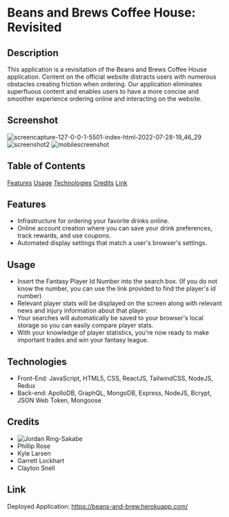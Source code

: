 # Beans and Brews Coffee House: Revisited

## Description
This application is a revisitation of the Beans and Brews Coffee House application. Content on the official website distracts users with numerous obstacles creating friction when ordering. Our application eliminates superfluous content and enables users to have a more concise and smoother experience ordering online and interacting on the website.  

## Screenshot
![screencapture-127-0-0-1-5501-index-html-2022-07-28-19_46_29](https://user-images.githubusercontent.com/105259367/181665783-5d50ccd1-16c7-4c37-aab8-62d730850889.png)
![screenshot2](./assets/images/screencapture-127-0-0-1-5502-resultsPage-html-2022-08-01-19_06_01.png)
![mobilescreenshot](./assets/images/responsive%20image.png)

## Table of Contents
[Features](#features)
[Usage](#usage)
[Technologies](#technologies)
[Credits](#credits)
[Link](#link)

## Features
- Infrastructure for ordering your favorite drinks online.
- Online account creation where you can save your drink preferences, track rewards, and use coupons.
- Automated display settings that match a user's browser's settings. 

## Usage
- Insert the Fantasy Player Id Number into the search box. (If you do not know the number, you can use the link provided to find the player's id number)
- Relevant player stats will be displayed on the screen along with relevant news and injury information about that player.
- Your searches will automatically be saved to your browser's local storage so you can easily compare player stats.
- With your knowledge of player statistics, you're now ready to make important trades and win your fantasy league.

## Technologies
- Front-End: JavaScript, HTML5, CSS, ReactJS, TailwindCSS, NodeJS, Redux 
- Back-end: ApolloDB, GraphQL, MongoDB, Express, NodeJS, Bcrypt, JSON Web Token, Mongoose

## Credits
- ![Jordan Ring-Sakabe](https://github.com/j-art-fox)
- Phillip Rose
- Kyle Larsen 
- Garrett Lockhart
- Clayton Snell

## Link
Deployed Application: https://beans-and-brew.herokuapp.com/


